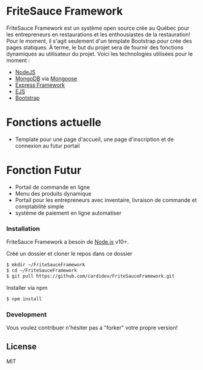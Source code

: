 # FriteSauce Framework
FriteSauce Framework est un système open source crée au Québec pour les entrepreneurs en restaurations et les enthousiastes de la restauration! Pour le moment, il s'agit seulement d'un template Bootstrap pour crée des pages statiques. À terme, le but du projet sera de fournir des fonctions dynamiques au utilisateur du projet. Voici les technologies utilisées pour le moment :

- [NodeJS]
- [MongoDB] via [Mongoose]
- [Express Framework]
- [EJS]
- [Bootstrap]

# Fonctions actuelle

- Template pour une page d'accueil, une page d'inscription et de connexion au futur portail

# Fonction Futur

- Portail de commande en ligne
- Menu des produits dynamique
- Portail pour les entrepreneurs avec inventaire, livraison de commande et comptabilité simple
- système de paiement en ligne automatiser

### Installation

FriteSauce Framework a besoin de [Node.js](https://nodejs.org/) v10+.

Créé un dossier et cloner le repos dans ce dossier

```sh
$ mkdir ~/FriteSauceFramework
$ cd ~/FriteSauceFramework
$ git pull https://github.com/cardidev/FriteSauceFramework.git
```
Installer via npm
```sh
$ npm install
```

### Development

Vous voulez contribuer n'hésiter pas a "forker" votre propre version!

License
----

MIT


   [MongoDB]: https://www.mongodb.com/
   [EJS]: <https://ejs.co/>
   [NodeJS]: <http://nodejs.org>
   [Bootstrap]: <http://twitter.github.com/bootstrap/>
   [Express Framework]: <http://expressjs.com>
   [Mongoose]: <https://mongoosejs.com/>
